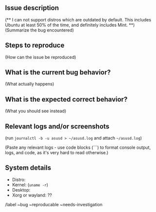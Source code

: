 ## Issue description

(** I can not support distros which are outdated by default. This includes Ubuntu at least 50% of the time, and definitely includes Mint. **)
(Summarize the bug encountered)

## Steps to reproduce

(How can the issue be reproduced)

## What is the current bug behavior?

(What actually happens)

## What is the expected correct behavior?

(What you should see instead)

## Relevant logs and/or screenshots

(run `journalctl -b -u asusd > ~/asusd.log` and attach `~/asusd.log`)

(Paste any relevant logs - use code blocks (```) to format console output, logs, and code, as
it's very hard to read otherwise.)

## System details

- Distro:
- Kernel: (`uname -r`)
- Desktop:
- Xorg or wayland: ??

/label ~bug ~reproducable ~needs-investigation

